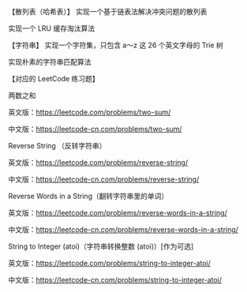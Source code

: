 

【散列表（哈希表）】
实现一个基于链表法解决冲突问题的散列表

实现一个 LRU 缓存淘汰算法


【字符串】
实现一个字符集，只包含 a～z 这 26 个英文字母的 Trie 树

实现朴素的字符串匹配算法



【对应的 LeetCode 练习题】

两数之和

英文版：https://leetcode.com/problems/two-sum/

中文版：https://leetcode-cn.com/problems/two-sum/


Reverse String （反转字符串）

英文版：https://leetcode.com/problems/reverse-string/

中文版：https://leetcode-cn.com/problems/reverse-string/


Reverse Words in a String（翻转字符串里的单词）

英文版：https://leetcode.com/problems/reverse-words-in-a-string/

中文版：https://leetcode-cn.com/problems/reverse-words-in-a-string/


String to Integer (atoi)（字符串转换整数 (atoi)）[作为可选]

英文版：https://leetcode.com/problems/string-to-integer-atoi/

中文版：https://leetcode-cn.com/problems/string-to-integer-atoi/
